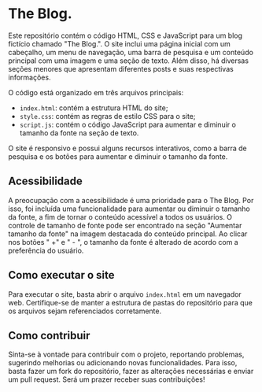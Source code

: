 # The Blog.

Este repositório contém o código HTML, CSS e JavaScript para um blog fictício chamado "The Blog.". O site inclui uma página inicial com um cabeçalho, um menu de navegação, uma barra de pesquisa e um conteúdo principal com uma imagem e uma seção de texto. Além disso, há diversas seções menores que apresentam diferentes posts e suas respectivas informações.

O código está organizado em três arquivos principais:

- `index.html`: contém a estrutura HTML do site;
- `style.css`: contém as regras de estilo CSS para o site;
- `script.js`: contém o código JavaScript para aumentar e diminuir o tamanho da fonte na seção de texto.

O site é responsivo e possui alguns recursos interativos, como a barra de pesquisa e os botões para aumentar e diminuir o tamanho da fonte.

## Acessibilidade

A preocupação com a acessibilidade é uma prioridade para o The Blog. Por isso, foi incluída uma funcionalidade para aumentar ou diminuir o tamanho da fonte, a fim de tornar o conteúdo acessível a todos os usuários. O controle de tamanho de fonte pode ser encontrado na seção "Aumentar tamanho da fonte" na imagem destacada do conteúdo principal. Ao clicar nos botões " +" e " - ", o tamanho da fonte é alterado de acordo com a preferência do usuário.

## Como executar o site

Para executar o site, basta abrir o arquivo `index.html` em um navegador web. Certifique-se de manter a estrutura de pastas do repositório para que os arquivos sejam referenciados corretamente.

## Como contribuir

Sinta-se à vontade para contribuir com o projeto, reportando problemas, sugerindo melhorias ou adicionando novas funcionalidades. Para isso, basta fazer um fork do repositório, fazer as alterações necessárias e enviar um pull request. Será um prazer receber suas contribuições!
